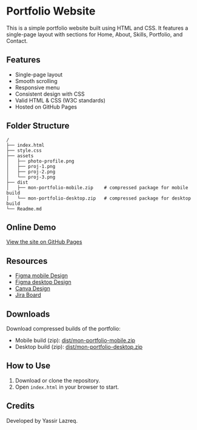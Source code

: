 # Portfolio Website
This is a simple portfolio website built using HTML and CSS. It features a single-page layout with sections for Home, About, Skills, Portfolio, and Contact.

## Features

- Single-page layout
- Smooth scrolling
- Responsive menu
- Consistent design with CSS
- Valid HTML & CSS (W3C standards)
- Hosted on GitHub Pages

## Folder Structure
```
/
├── index.html
├── style.css
├── assets
│   ├── photo-profile.png
│   ├── proj-1.png
│   ├── proj-2.png
│   └── proj-3.png
├── dist
│   ├── mon-portfolio-mobile.zip    # compressed package for mobile build
│   └── mon-portfolio-desktop.zip   # compressed package for desktop build
└── Readme.md
```

## Online Demo

[View the site on GitHub Pages](https://yassir-lazreq.github.io/Portfolio1/)

## Resources

- [Figma mobile Design](https://www.figma.com/design/ZwHgMMgiMPye2DyUFwewJn/Mon-Portfolio-mobile?node-id=4002-20&t=a2nB5g3vF48Ms2s3-1)
- [Figma desktop Design](https://www.figma.com/design/AC4K3OHpQkfj7ddB0OFygh/Mon-Portfolio-desktop?node-id=0-1&t=0ehUkDlRuEdTipq9-1)
- [Canva Design](https://www.canva.com/design/DAG13wTwMR8/GEdZvnq70k10QvibPzdJGA/edit?utm_content=DAG13wTwMR8&utm_campaign=designshare&utm_medium=link2&utm_source=sharebutton)
- [Jira Board](https://yassirlazreq.atlassian.net/jira/software/projects/DEV/boards/4?atlOrigin=eyJpIjoiZTdhZmUyYzFmNzcxNDVmZDkxYjViMzM4NDdiN2Q4ZjciLCJwIjoiaiJ9)

## Downloads

Download compressed builds of the portfolio:

- Mobile build (zip): [dist/mon-portfolio-mobile.zip](dist/mon-portfolio-mobile.zip)
- Desktop build (zip): [dist/mon-portfolio-desktop.zip](dist/mon-portfolio-desktop.zip)

## How to Use

1. Download or clone the repository.
2. Open `index.html` in your browser to start.

## Credits

Developed by Yassir Lazreq.